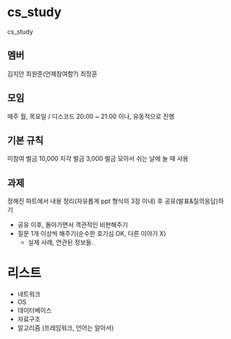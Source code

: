 # cs_study
cs_study
  
## 멤버
김지안
최원준(언제참여함?)
최정훈
  
## 모임
매주 월, 목요일 / 디스코드 20:00 ~ 21:00 이나, 유동적으로 진행
  
## 기본 규칙
미참여 벌금 10,000
지각 벌금 3,000
벌금 모아서 쉬는 날에 놀 때 사용
  
## 과제
정해진 파트에서 내용 정리(자유롭게 ppt 형식의 3장 이내) 후 공유(발표&질의응답)하기
 - 공유 이후, 돌아가면서 객관적인 비판해주기
 - 질문 1개 이상씩 해주기(순수한 호기심 OK, 다른 이야기 X)
   - 실제 사례, 연관된 정보들.

# 리스트
  - 네트워크
  - OS
  - 데이터베이스
  - 자료구조
  - 알고리즘
(프레임워크, 언어는 알아서)
  
